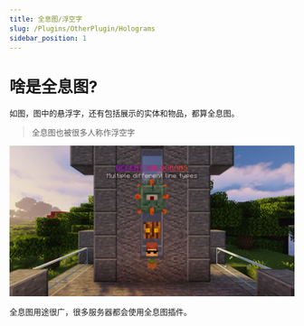 ```yaml
---
title: 全息图/浮空字
slug: /Plugins/OtherPlugin/Holograms
sidebar_position: 1
---
```


# 啥是全息图?

如图，图中的悬浮字，还有包括展示的实体和物品，都算全息图。

> 全息图也被很多人称作浮空字

![](_images/holo.png)

全息图用途很广，很多服务器都会使用全息图插件。